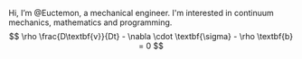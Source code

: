 Hi, I’m @Euctemon, a mechanical engineer. I'm interested in continuum mechanics, mathematics and programming. $$ \rho \frac{D\textbf{v}}{Dt} - \nabla \cdot \textbf{\sigma} - \rho \textbf{b} = 0 $$






<!---
Euctemon/Euctemon is a ✨ special ✨ repository because its `README.md` (this file) appears on your GitHub profile.
You can click the Preview link to take a look at your changes.
--->
